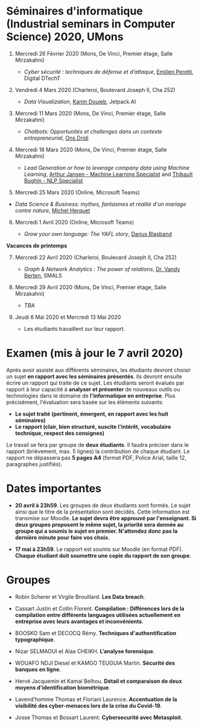 # Séminaires d'informatique (Industrial seminars in Computer Science) 2020, UMons

<!--- A l'issue de ces séminaires, les étudiants seront en mesure de comprendre différents concepts/outils émergents dans le domaine informatique au sens large ainsi que l'importance qu'il faut accorder aux activités de veille technologique. -->


1.	Mercredi 26 Février 2020 (Mons, De Vinci, Premier étage, Salle Mirzakahni)

	* 	*Cyber sécurité : techniques de défense et d’attaque*, [Emilien Peretti](https://www.linkedin.com/in/emilienperetti/?originalSubdomain=be), Digital DTechT

2.  Vendredi 4 Mars 2020 (Charleroi, Boulevard Joseph II, Cha 252)


	* *Data Visualization*, [Karim Douieb](https://www.linkedin.com/in/karim-douieb/?originalSubdomain=be), Jetpack.AI

3.	Mercredi 11 Mars 2020 (Mons, De Vinci, Premier étage, Salle Mirzakahni)
	* *Chatbots: Opportunités et challenges dans un contexte entrepreneurial*, [Ons Dridi](https://www.cetic.be/Ons-Dridi?lang=fr)

4.	Mercredi 18 Mars 2020 (Mons, De Vinci, Premier étage, Salle Mirzakahni)

	* *Lead Generation or how to leverage company data using Machine Learning*, [Arthur Jansen - Machine Learning Specialist](https://www.linkedin.com/in/arthur-jansen) and [Thibault Bughin - NLP Specialist](https://www.linkedin.com/in/thibaultbughin/)

5.	Mercredi 25 Mars 2020 (Online, Microsoft Teams)

* *Data Science & Business: mythes, fantasmes et réalité d'un mariage contre nature*, [Michel Herquet](https://www.linkedin.com/in/michelherquet/?originalSubdomain=be)


6.	Mercredi 1 Avril 2020 (Online, Microsoft Teams)

	* *Grow your own language: The YAFL story*, [Darius Blasband](https://www.dariusblasband.com/)

**Vacances de printemps**

7.	Mercredi 22 Avril 2020 (Charleroi, Boulevard Joseph II, Cha 252)

	* *Graph & Network Analytics : The power of relations*, [Dr. Vandy Berten](https://www.smalsresearch.be/author/berten/), SMALS

8.	Mercredi 29 Avril 2020 (Mons, De Vinci, Premier étage, Salle Mirzakahni)

	* *TBA*

9. 	Jeudi 6 Mai 2020 et Mercredi 13 Mai 2020

	* Les étudiants travaillent sur leur rapport.


# Examen (**mis à jour le 7 avril 2020**)

Après avoir assisté aux différents séminaires, les étudiants devront choisir un sujet **en rapport avec les séminaires présentés**. Ils devront ensuite écrire un rapport qui traite de ce sujet. Les étudiants seront évalués par rapport à leur capacité à **analyser et présenter** de nouveaux outils ou technologies dans le domaine de **l'informatique en entreprise**. Plus précisément, l'évaluation sera basée sur les éléments suivants:

* **Le sujet traité (pertinent, émergent, en rapport avec les huit séminaires)**
* **Le rapport (clair, bien structuré, suscite l'intérêt, vocabulaire technique, respect des consignes)**

Le travail se fera par groupe de **deux étudiants**. Il faudra préciser dans le rapport (brièvement, max. 5 lignes) la contribution de chaque étudiant. Le rapport ne dépassera pas **5 pages A4** (format PDF, Police Arial, taille 12, paragraphes justifiés).



# Dates importantes

- **20 avril à 23h59**. Les groupes de deux étudiants sont formés. Le sujet ainsi que le titre de la présentation sont décidés. Cette information est transmise sur Moodle. **Le sujet devra être approuvé par l'enseignant. Si deux groupes proposent le même sujet, la priorité sera donnée au groupe qui a soumis le sujet en premier. N'attendez donc pas la dernière minute pour faire vos choix.**


- **17 mai à 23h59**. Le rapport est soumis sur Moodle (en format PDF). **Chaque étudiant doit soumettre une copie du rapport de son groupe**.

# Groupes

- Robin Scherer et Virgile Brouillard. **Les Data breach**.

- Cassart Justin et Collin Florent. **Compilation : Différences lors de la compilation entre différents languages utilisées actuellement en entreprise avec leurs avantages et inconvénients**.

- BOOSKO Sam et DECOCQ Rémy. **Techniques d'authentification typographique**.

- Nizar SELMAOUI et Alaa CHEIKH. **L’analyse forensique**.

- WOUAFO NDJI Diesel et KAMGO TEUGUIA Martin. **Sécurité des banques en ligne**.

- Hervé Jacquemin et Kamal Belhou. **Détail et comparaison de deux moyens d’identification biométrique**.

- Lavend'homme Thomas et Floriani Laurence. **Accentuation de la visibilité des cyber-menaces lors de la crise du Covid-19**.

- Josse Thomas et Bossart Laurent. **Cybersecurité avec Metasploit**.












